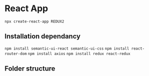 # React App

`npx create-react-app REDUX2`

## Installation dependancy
`npm install semantic-ui-react semantic-ui-css`
`npm install react-router-dom`
`npm install axios`
`npm install redux react-redux`

## Folder structure


